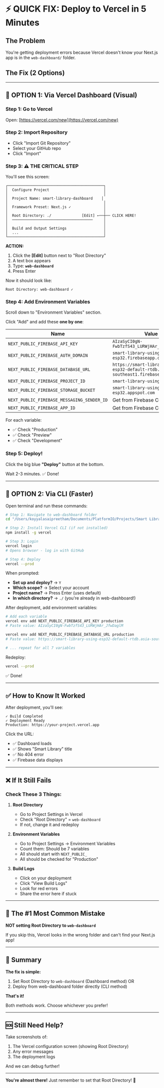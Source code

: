 # ⚡ QUICK FIX: Deploy to Vercel in 5 Minutes

## The Problem

You're getting deployment errors because Vercel doesn't know your Next.js app is in the `web-dashboard/` folder.

## The Fix (2 Options)

---

## 🎯 OPTION 1: Via Vercel Dashboard (Visual)

### Step 1: Go to Vercel
Open: [https://vercel.com/new](https://vercel.com/new)

### Step 2: Import Repository
- Click "Import Git Repository"
- Select your GitHub repo
- Click "Import"

### Step 3: ⚠️ THE CRITICAL STEP

You'll see this screen:

```
┌────────────────────────────────────────────┐
│  Configure Project                         │
│                                            │
│  Project Name: smart-library-dashboard    │
│                                            │
│  Framework Preset: Next.js ✓               │
│                                            │
│  Root Directory: ./              [Edit] ←──┼── CLICK HERE!
│  ─────────────────────────────────────     │
│                                            │
│  Build and Output Settings                 │
│  ...                                       │
└────────────────────────────────────────────┘
```

**ACTION:**
1. Click the **[Edit]** button next to "Root Directory"
2. A text box appears
3. Type: **`web-dashboard`**
4. Press Enter

Now it should look like:
```
Root Directory: web-dashboard ✓
```

### Step 4: Add Environment Variables

Scroll down to "Environment Variables" section.

Click "Add" and add these **one by one**:

| Name | Value |
|------|-------|
| `NEXT_PUBLIC_FIREBASE_API_KEY` | `AIzaSyCI0gN-FwbTzfS43_LURWjHAr_JfwDaglM` |
| `NEXT_PUBLIC_FIREBASE_AUTH_DOMAIN` | `smart-library-using-esp32.firebaseapp.com` |
| `NEXT_PUBLIC_FIREBASE_DATABASE_URL` | `https://smart-library-using-esp32-default-rtdb.asia-southeast1.firebasedatabase.app` |
| `NEXT_PUBLIC_FIREBASE_PROJECT_ID` | `smart-library-using-esp32` |
| `NEXT_PUBLIC_FIREBASE_STORAGE_BUCKET` | `smart-library-using-esp32.appspot.com` |
| `NEXT_PUBLIC_FIREBASE_MESSAGING_SENDER_ID` | Get from Firebase Console |
| `NEXT_PUBLIC_FIREBASE_APP_ID` | Get from Firebase Console |

For each variable:
- ✅ Check "Production"
- ✅ Check "Preview"
- ✅ Check "Development"

### Step 5: Deploy!

Click the big blue **"Deploy"** button at the bottom.

Wait 2-3 minutes. ✅ Done!

---

## 🚀 OPTION 2: Via CLI (Faster)

Open terminal and run these commands:

```bash
# Step 1: Navigate to web-dashboard folder
cd "/Users/koyyalasaipreetham/Documents/PlatformIO/Projects/Smart Library Management and Monitoring System using ESP32/web-dashboard"

# Step 2: Install Vercel CLI (if not installed)
npm install -g vercel

# Step 3: Login
vercel login
# Opens browser - log in with GitHub

# Step 4: Deploy
vercel --prod
```

When prompted:
- **Set up and deploy?** → `Y`
- **Which scope?** → Select your account
- **Project name?** → Press Enter (uses default)
- **In which directory?** → `./` (you're already in web-dashboard!)

After deployment, add environment variables:

```bash
# Add each variable
vercel env add NEXT_PUBLIC_FIREBASE_API_KEY production
# Paste value: AIzaSyCI0gN-FwbTzfS43_LURWjHAr_JfwDaglM

vercel env add NEXT_PUBLIC_FIREBASE_DATABASE_URL production
# Paste value: https://smart-library-using-esp32-default-rtdb.asia-southeast1.firebasedatabase.app

# ... repeat for all 7 variables
```

Redeploy:
```bash
vercel --prod
```

✅ Done!

---

## ✅ How to Know It Worked

After deployment, you'll see:

```
✓ Build Completed
✓ Deployment Ready
Production: https://your-project.vercel.app
```

Click the URL:
- ✅ Dashboard loads
- ✅ Shows "Smart Library" title
- ✅ No 404 error
- ✅ Firebase data displays

---

## ❌ If It Still Fails

### Check These 3 Things:

1. **Root Directory**
   - Go to Project Settings in Vercel
   - Check "Root Directory" = `web-dashboard`
   - If not, change it and redeploy

2. **Environment Variables**
   - Go to Project Settings → Environment Variables
   - Count them: Should be 7 variables
   - All should start with `NEXT_PUBLIC_`
   - All should be checked for "Production"

3. **Build Logs**
   - Click on your deployment
   - Click "View Build Logs"
   - Look for red errors
   - Share the error here if stuck

---

## 🎯 The #1 Most Common Mistake

**NOT setting Root Directory to `web-dashboard`**

If you skip this, Vercel looks in the wrong folder and can't find your Next.js app!

---

## 📝 Summary

**The fix is simple:**
1. Set Root Directory to `web-dashboard` (Dashboard method)
   OR
2. Deploy from web-dashboard folder directly (CLI method)

**That's it!**

Both methods work. Choose whichever you prefer!

---

## 🆘 Still Need Help?

Take screenshots of:
1. The Vercel configuration screen (showing Root Directory)
2. Any error messages
3. The deployment logs

And we can debug further!

---

**You're almost there!** Just remember to set that Root Directory! 🎯
